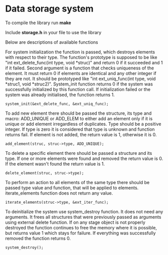 # Data storage system
To compile the library run **make**

Include **storage.h** in your file to use the library

Below are descriptions of available functions

For system initialization the function is passed,
which destroys elements with respect to their type. The function's prototype
is supposed to be like "int ext_delete_func(int type, void *struc)" and
return 0 if it succeeded and 1 if it failed. Second argument is a
function that checks uniqueness of the element. It must return 0 if elements
are identical and any other integer if they are not. It should be prototyped
like "int ext_uniq_func(int type, void *struc1, void *struc2)". System_init
function returns 0 if the system was successfully initialized by this function
call. If initialization failed or the system was already initialised,
the function returns 1.
```
system_init(&ext_delete_func, &ext_uniq_func);
```

To add new element there should be passed the structure, its type and
macro: ADD_UNIQUE or ADD_ELEM to either add an element only if it is unique or
add element irregardless of duplicates.
Type should be a positive integer. If type is zero it is considered that type is
unknown and function returns fail. If element is not added, the return value is 1,
otherwise it is 0.
```
add_element(struc, struc->type, ADD_UNIQUE);
```

To delete a specific element there should be passed a structure
and its type. If one or more elements were found and removed the return value
is 0. If the element wasn't found the return value is 1.
```
delete_element(struc, struc->type);
```

To perform an action to all elements of the same type there should be passed
type value and function, that will be applied to elements.
iterate_elements function does not return any value.
```
iterate_elements(struc->type, &ext_iter_func);
```

To deinitialize the system use system_destroy function. It does not need any
arguments. It frees all structures that were previously passed as arguments
using external delete function. If on any stage object is not properly destroyed
the function continues to free the memory where it is possible, but returns
value 1 which stays for failure. If everything was successfully removed the
function returns 0.
```
system_destroy();
```
